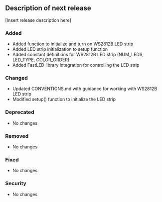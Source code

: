 ## Description of next release

[Insert release description here]

### Added
- Added function to initialize and turn on WS2812B LED strip
- Added LED strip initialization to setup function
- Added constant definitions for WS2812B LED strip (NUM_LEDS, LED_TYPE, COLOR_ORDER)
- Added FastLED library integration for controlling the LED strip

### Changed
- Updated CONVENTIONS.md with guidance for working with WS2812B LED strip
- Modified setup() function to initialize the LED strip

### Deprecated
- No changes

### Removed
- No changes

### Fixed
- No changes

### Security
- No changes
